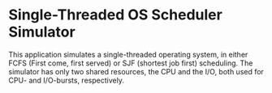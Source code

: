 # Single-Threaded OS Scheduler Simulator

This application simulates a single-threaded operating system, in either FCFS (First come, first served) or SJF (shortest job first) scheduling.  The simulator has only two shared resources, the CPU and the I/O, both used for CPU- and I/O-bursts, respectively.